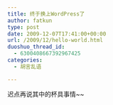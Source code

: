 ```yaml
---
title: 终于换上WordPress了
author: fatkun
type: post
date: 2009-12-07T17:41:00+00:00
url: /2009/12/hello-world.html
duoshuo_thread_id:
  - 6300408667392967425
categories:
  - 胡言乱语

---
```

迟点再说其中的杯具事情~~